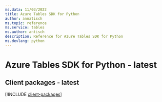 ```yaml
---
ms.data: 11/03/2022
title: Azure Tables SDK for Python
author: annatisch
ms.topic: reference
ms.service: tables
ms.author: antisch
description: Reference for Azure Tables SDK for Python
ms.devlang: python
---
```

# Azure Tables SDK for Python - latest

## Client packages - latest
[!INCLUDE [client-packages](tables-client-index.md)]